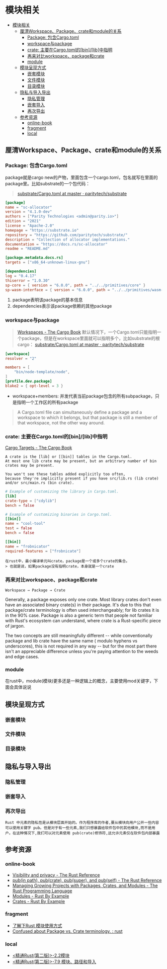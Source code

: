 # 模块相关

<!--ts-->
* [模块相关](#模块相关)
   * [厘清Workspace、Package、crate和module的关系](#厘清workspacepackagecrate和module的关系)
      * [Package: 包含Cargo.toml](#package-包含cargotoml)
      * [workspace与package](#workspace与package)
      * [crate: 主要在Cargo.toml的[bin]/[lib]中指明](#crate-主要在cargotoml的binlib中指明)
      * [再来对比workspace、package和crate](#再来对比workspacepackage和crate)
      * [module](#module)
   * [模块呈现方式](#模块呈现方式)
      * [嵌套模块](#嵌套模块)
      * [文件模块](#文件模块)
      * [目录模块](#目录模块)
   * [隐私与导入导出](#隐私与导入导出)
      * [隐私管理](#隐私管理)
      * [嵌套导入](#嵌套导入)
      * [再次导出](#再次导出)
   * [参考资源](#参考资源)
      * [online-book](#online-book)
      * [fragment](#fragment)
      * [local](#local)

<!-- Created by https://github.com/ekalinin/github-markdown-toc -->
<!-- Added by: kuanhsiaokuo, at: Sun Jul  3 00:03:51 CST 2022 -->

<!--te-->

## 厘清Workspace、Package、crate和module的关系

### Package: 包含Cargo.toml

package就是cargo new的产物，里面包含一个cargo.toml，包名就写在里面的package里。比如substrate的一个包代码：

> [substrate/Cargo.toml at master · paritytech/substrate](https://github.com/paritytech/substrate/blob/master/client/allocator/Cargo.toml)

```toml
[package]
name = "sc-allocator"
version = "4.1.0-dev"
authors = ["Parity Technologies <admin@parity.io>"]
edition = "2021"
license = "Apache-2.0"
homepage = "https://substrate.io"
repository = "https://github.com/paritytech/substrate/"
description = "Collection of allocator implementations."
documentation = "https://docs.rs/sc-allocator"
readme = "README.md"

[package.metadata.docs.rs]
targets = ["x86_64-unknown-linux-gnu"]

[dependencies]
log = "0.4.17"
thiserror = "1.0.30"
sp-core = { version = "6.0.0", path = "../../primitives/core" }
sp-wasm-interface = { version = "6.0.0", path = "../../primitives/wasm-interface" }
```

1. package表明该package的基本信息
2. dependencies表示该package依赖的其他package

### workspace与package

> [Workspaces - The Cargo Book](https://doc.rust-lang.org/cargo/reference/workspaces.html)
默认情况下，一个Cargo.toml只能指明一个package，但是在workspace里面就可以指明多个，比如substrate的根cargo：
> [substrate/Cargo.toml at master · paritytech/substrate](https://github.com/paritytech/substrate/blob/master/Cargo.toml)

```toml
[workspace]
resolver = "2"

members = [
    "bin/node-template/node",
]
[profile.dev.package]
blake2 = { opt-level = 3 }
```

- workspace+members: 并发代表当前package包含的所有subpackage，只是指明一个工作区的所有package

> A Cargo.toml file can simultaneously define a package and a workspace to which it belongs, but that package is still a member of that workspace, not the other way around.

### crate: 主要在Cargo.toml的[bin]/[lib]中指明

[Cargo Targets - The Cargo Book](https://doc.rust-lang.org/cargo/reference/cargo-targets.html?highlight=bin#library)

```admonish tip title='crate'
A crate is the [lib] or [[bin]] tables in the Cargo.toml. 
At most one lib crate may be present, but an arbitrary number of bin crates may be present. 

You won't see these tables added explicitly too often, 
because they're implicitly present if you have src/lib.rs (lib crate) and/or src/main.rs (bin crate).
```

```toml
# Example of customizing the library in Cargo.toml.
[lib]
crate-type = ["cdylib"]
bench = false
```

```toml
# Example of customizing binaries in Cargo.toml.
[[bin]]
name = "cool-tool"
test = false
bench = false

[[bin]]
name = "frobnicator"
required-features = ["frobnicate"]

```

```admonish tip title='package和crate'
在rust中，最小编译单元叫crate，package是一个或多个crate的集合。
> 也就是说，如果package没有指明crate，本身就是一个crate
```

### 再来对比workspace、package和crate

```admonish info title='hierarchy'
Workspace → Package → Crate
```

Generally, a package exposes only one crate. Most library crates don't even have an associated binary crate(s) in their
package. It's due to this that package/crate terminology is often used interchangeably; for lib crates it is in the 90%
case. Package is also a generic term that people not familiar with Rust's ecosystem can understand, where crate is a
Rust-specific piece of jargon.

The two concepts are still meaningfully different -- while conventionally package and lib crate have the same name (
modulo hyphens vs underscores), this is not required in any way -- but for the most part there isn't an appreciable
difference unless you're paying attention to the weeds and edge cases.

### module

在rust中，module(模块)更多还是一种逻辑上的概念，主要使用mod关键字，下面会具体说说

## 模块呈现方式

### 嵌套模块

### 文件模块

### 目录模块

## 隐私与导入导出

### 隐私管理

### 嵌套导入

### 再次导出

```admonish info title="pub(crate) fn fn_name() {}"
Rust 中元素的隐私性是从模块层面开始的。作为程序库的作者,要从模块向用户公开一些内容可以使用关键字 pub。但是对于有一些元素,我们只想暴露给软件包中的其他模块,而不是用户。在这种情况下,我们可以对元素使用 pub(crate)修饰符,这允许元素仅在软件包内部暴露
```

## 参考资源

### online-book

- [Visibility and privacy - The Rust Reference](https://doc.rust-lang.org/stable/reference/visibility-and-privacy.html)
- [pub(in path), pub(crate), pub(super), and pub(self) - The Rust Reference](https://doc.rust-lang.org/stable/reference/visibility-and-privacy.html#pubin-path-pubcrate-pubsuper-and-pubself)
- [Managing Growing Projects with Packages, Crates, and Modules - The Rust Programming Language](https://doc.rust-lang.org/book/ch07-00-managing-growing-projects-with-packages-crates-and-modules.html)
- [Modules - Rust By Example](https://doc.rust-lang.org/stable/rust-by-example/mod.html)
- [Crates - Rust By Example](https://doc.rust-lang.org/stable/rust-by-example/crates.html)

### fragment

- [了解下Rust 模块使用方式](https://web.archive.org/web/20220620093333/https://mp.weixin.qq.com/s/mQ0zh_tcLEZZNpGIbz6BVA)
- [Confused about Package vs. Crate terminology. : rust](https://www.reddit.com/r/rust/comments/lvtzri/confused_about_package_vs_crate_terminology/)

### local

- [<精通Rust(第二版)>-2.2模块](marginnote3app://note/CF61A2D3-C05C-49B2-943A-777D4A4A6434)
- [<精通Rust(第二版)>-7.9 模块、路径和导入](marginnote3app://note/72AB7939-56B0-4797-8307-09E7F9905417)
